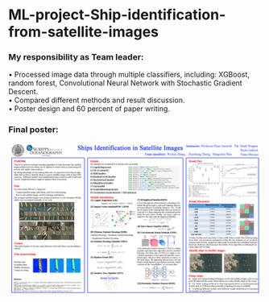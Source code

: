 # ML-project-Ship-identification-from-satellite-images
### My responsibility as Team leader:
•	Processed image data through  multiple classifiers, including: XGBoost, random forest, Convolutional Neural Network with Stochastic Gradient Descent.  
•	Compared different methods and result discussion.  
•	Poster design and 60 percent of paper writing. 

### Final poster:
![image](https://github.com/zhz503/ML-project-Ship-identification-from-satellite-images/blob/master/228-poster(Zhaoliang).jpg)  

